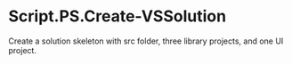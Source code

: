 # Script.PS.Create-VSSolution
Create a solution skeleton with src folder, three library projects, and one UI project.
